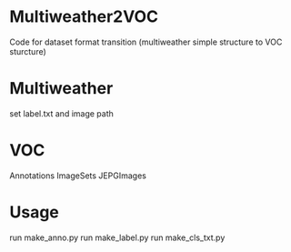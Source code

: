 # Multiweather2VOC
Code for dataset format transition (multiweather simple structure to VOC sturcture)

# Multiweather
set label.txt and image path

# VOC
Annotations
ImageSets
JEPGImages

# Usage
run make_anno.py
run make_label.py
run make_cls_txt.py

